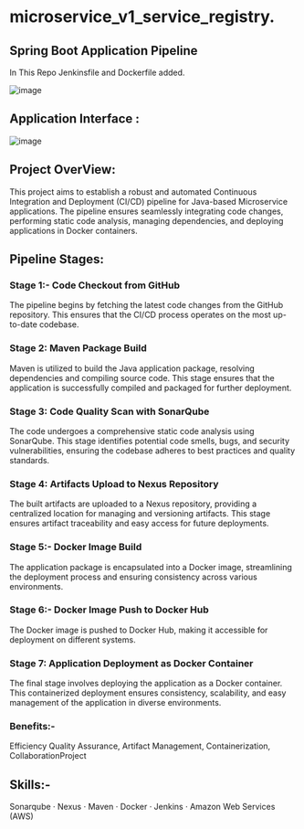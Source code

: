 # microservice_v1_service_registry.

## Spring Boot Application Pipeline

In This Repo  Jenkinsfile and Dockerfile added.

![image](https://github.com/Loki-1/microservice_v1_service_registry/assets/134843197/b724667c-40d9-44fe-ba1d-514cf2a98670)

## Application Interface :
![image](https://github.com/Loki-1/microservice_v1_service_registry/assets/134843197/95e9dea2-24fb-42d1-acb3-67a666dd15b8)

## Project OverView: 
This project aims to establish a robust and automated Continuous Integration and Deployment (CI/CD) pipeline for Java-based Microservice applications. The pipeline ensures seamlessly integrating code changes, performing static code analysis, managing dependencies, and deploying applications in Docker containers.

## Pipeline Stages:
### Stage 1:- Code Checkout from GitHub
The pipeline begins by fetching the latest code changes from the GitHub repository. This ensures that the CI/CD process operates on the most up-to-date codebase.

### Stage 2: Maven Package Build
Maven is utilized to build the Java application package, resolving dependencies and compiling source code. This stage ensures that the application is successfully compiled and packaged for further deployment.

### Stage 3: Code Quality Scan with SonarQube
The code undergoes a comprehensive static code analysis using SonarQube. This stage identifies potential code smells, bugs, and security vulnerabilities, ensuring the codebase adheres to best practices and quality standards.

### Stage 4: Artifacts Upload to Nexus Repository
The built artifacts are uploaded to a Nexus repository, providing a centralized location for managing and versioning artifacts. This stage ensures artifact traceability and easy access for future deployments.

### Stage 5:- Docker Image Build
The application package is encapsulated into a Docker image, streamlining the deployment process and ensuring consistency across various environments. 

### Stage 6:- Docker Image Push to Docker Hub
The Docker image is pushed to Docker Hub, making it accessible for deployment on different systems.
 
### Stage 7: Application Deployment as Docker Container
The final stage involves deploying the application as a Docker container. This containerized deployment ensures consistency, scalability, and easy management of the application in diverse environments.

### Benefits:-
Efficiency Quality Assurance, Artifact Management, Containerization, CollaborationProject 
## Skills:-
Sonarqube · Nexus · Maven · Docker · Jenkins · Amazon Web Services (AWS)

